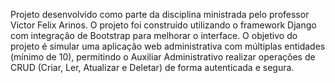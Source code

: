 Projeto desenvolvido como parte da disciplina ministrada pelo professor Victor Felix Arinos. 
O projeto foi construído utilizando o framework Django com integração de Bootstrap para melhorar o interface.
O objetivo do projeto é simular uma aplicação web administrativa com múltiplas entidades (mínimo de 10),
permitindo o Auxiliar Administrativo realizar operações de CRUD (Criar, Ler, Atualizar e Deletar) de forma autenticada e segura.
